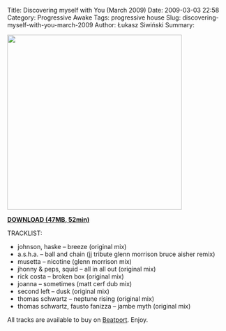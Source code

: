 Title: Discovering myself with You (March 2009)
Date: 2009-03-03 22:58
Category: Progressive Awake
Tags:  progressive house
Slug: discovering-myself-with-you-march-2009
Author: Łukasz Siwiński
Summary: 

<!-- ### IMAGE ### -->
<a href ="https://drive.google.com/uc?export=download&id=0B_4_ynm06YZINy1PMWFXMEVnZVk" 
    title="DOWNLOAD" target="_blank">
    <img width="400" src="https://drive.google.com/uc?export=download&id=0B1aIvu0NI6o4QlBuRDJZdk1WMHM" />
</a>

<a href ="https://drive.google.com/file/d/0B_4_ynm06YZINy1PMWFXMEVnZVk/edit?usp=sharing" 
    title="Progressive Awake - Discovering myself with You (March 2009)" target="_blank">
**DOWNLOAD (47MB, 52min)**
</a>

TRACKLIST:  

* johnson, haske – breeze (original mix)
* a.s.h.a. – ball and chain (jj tribute glenn morrison bruce aisher remix)
* musetta – nicotine (glenn morrison mix)
* jhonny & peps, squid – all in all out (original mix)
* rick costa – broken box (original mix)
* joanna – sometimes (matt cerf dub mix)
* second left – dusk (original mix)
* thomas schwartz – neptune rising (original mix)
* thomas schwartz, fausto fanizza – jambe myth (original mix)

All tracks are available to buy on <a href="http://beatport.com" target="_blank">Beatport</a>.
Enjoy.